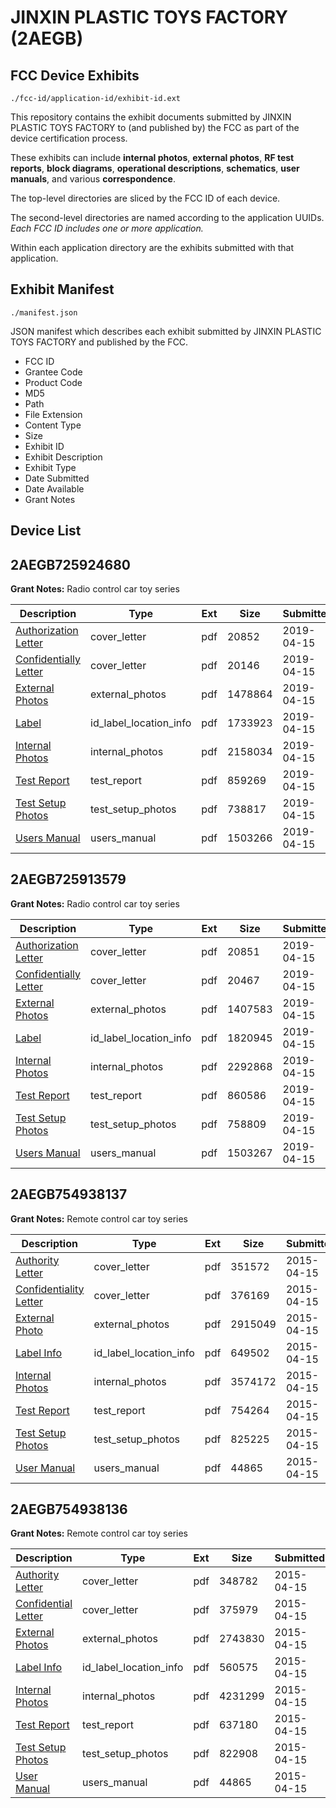 # JINXIN PLASTIC TOYS FACTORY (2AEGB)
## FCC Device Exhibits

```
./fcc-id/application-id/exhibit-id.ext
```

This repository contains the exhibit documents submitted by JINXIN PLASTIC TOYS FACTORY to (and published by) the FCC as part of the device certification process.

These exhibits can include **internal photos**, **external photos**, **RF test reports**, **block diagrams**, **operational descriptions**, **schematics**, **user manuals**, and various **correspondence**.

The top-level directories are sliced by the FCC ID of each device.

The second-level directories are named according to the application UUIDs. *Each FCC ID includes one or more application.*

Within each application directory are the exhibits submitted with that application. 

## Exhibit Manifest

```
./manifest.json
```

JSON manifest which describes each exhibit submitted by JINXIN PLASTIC TOYS FACTORY and published by the FCC.

- FCC ID
- Grantee Code
- Product Code
- MD5
- Path
- File Extension
- Content Type
- Size
- Exhibit ID
- Exhibit Description
- Exhibit Type
- Date Submitted
- Date Available
- Grant Notes

## Device List
## 2AEGB725924680
**Grant Notes:** Radio control car toy series

| Description | Type | Ext | Size | Submitted | Available |
| ----------- | ---- | --- | ---- | --------- | --------- |
| [Authorization Letter](2AEGB725924680/9eef532dfb6d3347138a80c0b13a1cb6/4240435.pdf) | cover_letter | pdf | 20852 | 2019-04-15 | 2019-04-15 |
| [Confidentially Letter](2AEGB725924680/9eef532dfb6d3347138a80c0b13a1cb6/4240436.pdf) | cover_letter | pdf | 20146 | 2019-04-15 | 2019-04-15 |
| [External Photos](2AEGB725924680/9eef532dfb6d3347138a80c0b13a1cb6/4240442.pdf) | external_photos | pdf | 1478864 | 2019-04-15 | 2019-04-15 |
| [Label](2AEGB725924680/9eef532dfb6d3347138a80c0b13a1cb6/4240441.pdf) | id_label_location_info | pdf | 1733923 | 2019-04-15 | 2019-04-15 |
| [Internal Photos](2AEGB725924680/9eef532dfb6d3347138a80c0b13a1cb6/4240443.pdf) | internal_photos | pdf | 2158034 | 2019-04-15 | 2019-04-15 |
| [Test Report](2AEGB725924680/9eef532dfb6d3347138a80c0b13a1cb6/4240445.pdf) | test_report | pdf | 859269 | 2019-04-15 | 2019-04-15 |
| [Test Setup Photos](2AEGB725924680/9eef532dfb6d3347138a80c0b13a1cb6/4240444.pdf) | test_setup_photos | pdf | 738817 | 2019-04-15 | 2019-04-15 |
| [Users Manual](2AEGB725924680/9eef532dfb6d3347138a80c0b13a1cb6/4240437.pdf) | users_manual | pdf | 1503266 | 2019-04-15 | 2019-04-15 |
## 2AEGB725913579
**Grant Notes:** Radio control car toy series

| Description | Type | Ext | Size | Submitted | Available |
| ----------- | ---- | --- | ---- | --------- | --------- |
| [Authorization Letter](2AEGB725913579/c3b955ac645ec54d1245e3d91ad0de35/4240402.pdf) | cover_letter | pdf | 20851 | 2019-04-15 | 2019-04-15 |
| [Confidentially Letter](2AEGB725913579/c3b955ac645ec54d1245e3d91ad0de35/4240403.pdf) | cover_letter | pdf | 20467 | 2019-04-15 | 2019-04-15 |
| [External Photos](2AEGB725913579/c3b955ac645ec54d1245e3d91ad0de35/4240409.pdf) | external_photos | pdf | 1407583 | 2019-04-15 | 2019-04-15 |
| [Label](2AEGB725913579/c3b955ac645ec54d1245e3d91ad0de35/4240408.pdf) | id_label_location_info | pdf | 1820945 | 2019-04-15 | 2019-04-15 |
| [Internal Photos](2AEGB725913579/c3b955ac645ec54d1245e3d91ad0de35/4240410.pdf) | internal_photos | pdf | 2292868 | 2019-04-15 | 2019-04-15 |
| [Test Report](2AEGB725913579/c3b955ac645ec54d1245e3d91ad0de35/4240412.pdf) | test_report | pdf | 860586 | 2019-04-15 | 2019-04-15 |
| [Test Setup Photos](2AEGB725913579/c3b955ac645ec54d1245e3d91ad0de35/4240411.pdf) | test_setup_photos | pdf | 758809 | 2019-04-15 | 2019-04-15 |
| [Users Manual](2AEGB725913579/c3b955ac645ec54d1245e3d91ad0de35/4240404.pdf) | users_manual | pdf | 1503267 | 2019-04-15 | 2019-04-15 |
## 2AEGB754938137
**Grant Notes:** Remote control car toy series

| Description | Type | Ext | Size | Submitted | Available |
| ----------- | ---- | --- | ---- | --------- | --------- |
| [Authority Letter](2AEGB754938137/fd606b7d4963cf7ff7ab8424151b319b/2585690.pdf) | cover_letter | pdf | 351572 | 2015-04-15 | 2015-04-15 |
| [Confidentiality Letter](2AEGB754938137/fd606b7d4963cf7ff7ab8424151b319b/2585691.pdf) | cover_letter | pdf | 376169 | 2015-04-15 | 2015-04-15 |
| [External Photo](2AEGB754938137/fd606b7d4963cf7ff7ab8424151b319b/2585692.pdf) | external_photos | pdf | 2915049 | 2015-04-15 | 2015-04-15 |
| [Label Info](2AEGB754938137/fd606b7d4963cf7ff7ab8424151b319b/2585694.pdf) | id_label_location_info | pdf | 649502 | 2015-04-15 | 2015-04-15 |
| [Internal Photos](2AEGB754938137/fd606b7d4963cf7ff7ab8424151b319b/2585693.pdf) | internal_photos | pdf | 3574172 | 2015-04-15 | 2015-04-15 |
| [Test Report](2AEGB754938137/fd606b7d4963cf7ff7ab8424151b319b/2585695.pdf) | test_report | pdf | 754264 | 2015-04-15 | 2015-04-15 |
| [Test Setup Photos](2AEGB754938137/fd606b7d4963cf7ff7ab8424151b319b/2585696.pdf) | test_setup_photos | pdf | 825225 | 2015-04-15 | 2015-04-15 |
| [User Manual](2AEGB754938137/fd606b7d4963cf7ff7ab8424151b319b/2585686.pdf) | users_manual | pdf | 44865 | 2015-04-15 | 2015-04-15 |
## 2AEGB754938136
**Grant Notes:** Remote control car toy series

| Description | Type | Ext | Size | Submitted | Available |
| ----------- | ---- | --- | ---- | --------- | --------- |
| [Authority Letter](2AEGB754938136/534caa9499d864121f14b367a5383d9a/2585679.pdf) | cover_letter | pdf | 348782 | 2015-04-15 | 2015-04-15 |
| [Confidential Letter](2AEGB754938136/534caa9499d864121f14b367a5383d9a/2585680.pdf) | cover_letter | pdf | 375979 | 2015-04-15 | 2015-04-15 |
| [External Photos](2AEGB754938136/534caa9499d864121f14b367a5383d9a/2585681.pdf) | external_photos | pdf | 2743830 | 2015-04-15 | 2015-04-15 |
| [Label Info](2AEGB754938136/534caa9499d864121f14b367a5383d9a/2585683.pdf) | id_label_location_info | pdf | 560575 | 2015-04-15 | 2015-04-15 |
| [Internal Photos](2AEGB754938136/534caa9499d864121f14b367a5383d9a/2585682.pdf) | internal_photos | pdf | 4231299 | 2015-04-15 | 2015-04-15 |
| [Test Report](2AEGB754938136/534caa9499d864121f14b367a5383d9a/2585684.pdf) | test_report | pdf | 637180 | 2015-04-15 | 2015-04-15 |
| [Test Setup Photos](2AEGB754938136/534caa9499d864121f14b367a5383d9a/2585685.pdf) | test_setup_photos | pdf | 822908 | 2015-04-15 | 2015-04-15 |
| [User Manual](2AEGB754938136/534caa9499d864121f14b367a5383d9a/2585686.pdf) | users_manual | pdf | 44865 | 2015-04-15 | 2015-04-15 |
